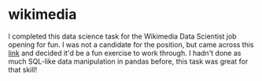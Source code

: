 # wikimedia

I completed this data science task for the Wikimedia Data Scientist job opening for fun. I was not a candidate for the position, but came across this [link](https://blog.wikimedia.org/2017/02/02/hiring-data-scientist/) and decided it'd be a fun exercise to work through. I hadn't done as much SQL-like data manipulation in pandas before, this task was great for that skill!
